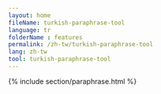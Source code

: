 ```yaml
---
layout: home
fileName: turkish-paraphrase-tool
language: tr
folderName : features
permalink: /zh-tw/turkish-paraphrase-tool
lang: zh-tw
tool: turkish-paraphrase-tool
---
```

{% include section/paraphrase.html %}